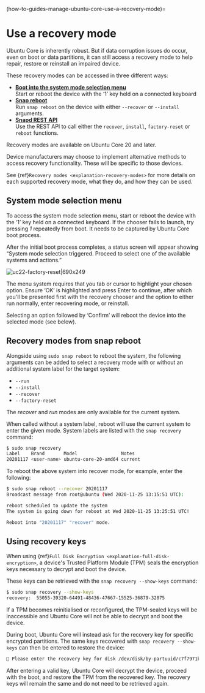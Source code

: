 (how-to-guides-manage-ubuntu-core-use-a-recovery-mode)=
# Use a recovery mode

Ubuntu Core is inherently robust. But if data corruption issues do occur, even on boot or data partitions, it can still access a recovery mode to help repair, restore or reinstall an impaired device.

These recovery modes can be accessed in three different ways:

- **[Boot into the system mode selection menu](#system-mode-selection-menu)**</br>
Start or reboot the device with the ‘1’ key held on a connected keyboard
- **[Snap reboot](#recovery-modes-from-snap-reboot)**</br>
Run `snap reboot` on the device with either `--recover` or `--install` arguments.
- **[Snapd REST API](https://snapcraft.io/docs/snapd-api#heading--systems-get)**</br>
Use the REST API to call either the `recover`, `install`, `factory-reset` or `reboot` functions.

Recovery modes are available on Ubuntu Core 20 and later.

Device manufacturers may choose to implement alternative methods to access recovery functionality. These will be specific to those devices.

See {ref}`Recovery modes <explanation-recovery-modes>` for more details on each supported recovery mode, what they do, and how they can be used.

## System mode selection menu

To access the system mode selection menu, start or reboot the device with the ‘1’ key held on a connected keyboard. If the chooser fails to launch, try pressing _1_ repeatedly from boot. It needs to be captured by Ubuntu Core boot process.

After the initial boot process completes, a status screen will appear showing “System mode selection triggered. Proceed to select one of the available systems and actions.”

![uc22-factory-reset|690x249](https://assets.ubuntu.com/v1/e67198a4-use-a-recovery-mode.png) 

The menu system requires that you tab or cursor to highlight your chosen option. Ensure ‘OK’ is highlighted and press Enter to continue, after which you'll be presented first with the recovery chooser and the option to either run normally, enter recovering mode, or reinstall.

Selecting an option followed by ‘Confirm’ will reboot the device into the selected mode (see below).

## Recovery modes from snap reboot

Alongside using `sudo snap reboot` to reboot the system, the following  arguments can be added to select a recovery mode with or without an additional system label for the target system:

- `--run`
- `--install`
- `--recover`
- `--factory-reset`

The _recover_ and _run_ modes are only available for the current system.

When called without a system label, reboot will use the current system to enter the given mode. System labels are listed with the `snap recovery` command:

```bash
$ sudo snap recovery
Label    Brand       Model                Notes
20201117 <user-name> ubuntu-core-20-amd64 current
```

To reboot the above system into recover mode, for example, enter the following:

```bash
$ sudo snap reboot --recover 20201117
Broadcast message from root@ubuntu (Wed 2020-11-25 13:15:51 UTC):

reboot scheduled to update the system
The system is going down for reboot at Wed 2020-11-25 13:25:51 UTC!

Reboot into "20201117" "recover" mode.
```

## Using recovery keys

When using {ref}`Full Disk Encryption <explanation-full-disk-encryption>`, a device's Trusted Platform Module (TPM) seals the encryption keys necessary to decrypt and boot the device. 

These keys can be retrieved with the `snap recovery --show-keys` command:

```bash
$ sudo snap recovery --show-keys
recovery:  55055-39320-64491-48436-47667-15525-36879-32875
```

If a TPM becomes reinitialised or reconfigured, the TPM-sealed keys will be inaccessible and Ubuntu Core will not be able to decrypt and boot the device.

During boot, Ubuntu Core will instead ask for the recovery key for specific encrypted partitions. The same keys recovered with `snap recovery --show-keys` can then be entered to restore the device:

```bash
🔐 Please enter the recovery key for disk /dev/disk/by-partuuid/c7f7971b: (press TAB for no echo)
```
After entering a valid key, Ubuntu Core will decrypt the device, proceed with the boot, and restore the TPM from the recovered key. The recovery keys will remain the same and do not need to be retrieved again.

